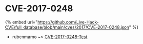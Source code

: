 # CVE-2017-0248
{% embed url="https://github.com/Live-Hack-CVE/full_database/blob/main/cves/2017/CVE-2017-0248.json" %}

* rubenmamo ~> [CVE-2017-0248-Test](https://www.alice-snow.ru/2017/database/cve-2017-0248/cve-2017-0248-test-rubenmamo)